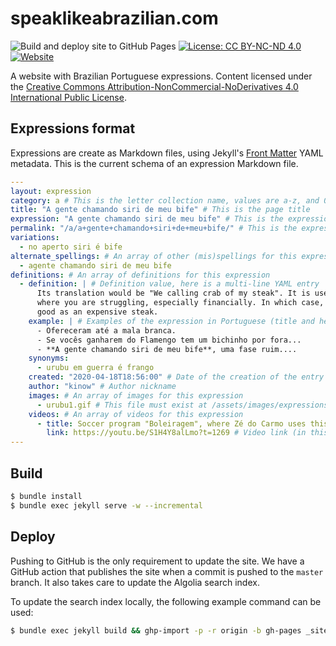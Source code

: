 # speaklikeabrazilian.com

![Build and deploy site to GitHub Pages](https://github.com/tupilabs/speaklikeabrazilian.com/workflows/Build%20and%20deploy%20site%20to%20GitHub%20Pages/badge.svg)
[![License: CC BY-NC-ND 4.0](https://img.shields.io/badge/License-CC%20BY--NC--ND%204.0-lightgrey.svg)](https://creativecommons.org/licenses/by-nc-nd/4.0/)
[![Website](https://img.shields.io/website/https/speaklikeabrazilian.com.svg?color=green&up_message=live)](https://speaklikeabrazilian.com/)

A website with Brazilian Portuguese expressions. Content licensed under the
[Creative Commons Attribution-NonCommercial-NoDerivatives 4.0 International Public License](LICENSE.txt).

## Expressions format

Expressions are create as Markdown files, using Jekyll's [Front Matter](https://jekyllrb.com/docs/front-matter/)
YAML metadata. This is the current schema of an expression Markdown file.

```yaml
---
layout: expression
category: a # This is the letter collection name, values are a-z, and 0 for numerical 
title: "A gente chamando siri de meu bife" # This is the page title
expression: "A gente chamando siri de meu bife" # This is the expression display name
permalink: "/a/a+gente+chamando+siri+de+meu+bife/" # This is the expression permanent link
variations:
  - no aperto siri é bife
alternate_spellings: # An array of other (mis)spellings for this expression
  - agente chamando siri de meu bife
definitions: # An array of definitions for this expression
  - definition: | # Definition value, here is a multi-line YAML entry
      Its translation would be "We calling crab of my steak". It is used when you are in a situation
      where you are struggling, especially financially. In which case, you would consider a crab as
      good as an expensive steak.
    example: | # Examples of the expression in Portuguese (title and here are only places where PT-BR is used)
      - Ofereceram até a mala branca.
      - Se vocês ganharem do Flamengo tem um bichinho por fora...
      - **A gente chamando siri de meu bife**, uma fase ruim....
    synonyms:
      - urubu em guerra é frango
    created: "2020-04-18T18:56:00" # Date of the creation of the entry
    author: "kinow" # Author nickname
    images: # An array of images for this expression
      - urubu1.gif # This file must exist at /assets/images/expressions/{expression.permalink}/urubu1.gif
    videos: # An array of videos for this expression
      - title: Soccer program "Boleiragem", where Zé do Carmo uses this expression # Video display name
        link: https://youtu.be/S1H4Y8alLmo?t=1269 # Video link (in this case the link has the time parameter)
---

```

## Build

```bash
$ bundle install
$ bundle exec jekyll serve -w --incremental
```

## Deploy

Pushing to GitHub is the only requirement to update the site. We have a GitHub action that publishes
the site when a commit is pushed to the `master` branch. It also takes care to update the Algolia
search index.

To update the search index locally, the following example command can be used:

```bash
$ bundle exec jekyll build && ghp-import -p -r origin -b gh-pages _site/ && ALGOLIA_API_KEY=$ALGOLIA_KEY bundle exec jekyll algolia
```
